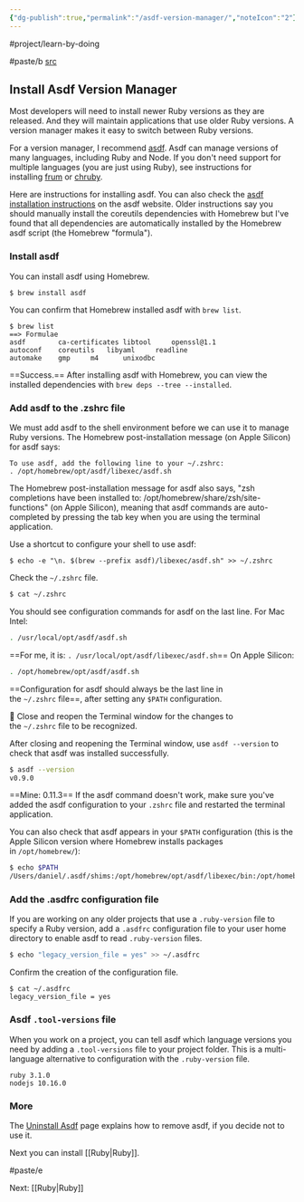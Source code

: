 ```yaml
---
{"dg-publish":true,"permalink":"/asdf-version-manager/","noteIcon":"2"}
---
```


#project/learn-by-doing 

#paste/b 
[src](https://mac.install.guide/ruby/5.html)
## Install Asdf Version Manager

Most developers will need to install newer Ruby versions as they are released. And they will maintain applications that use older Ruby versions. A version manager makes it easy to switch between Ruby versions.

For a version manager, I recommend [asdf](https://asdf-vm.com/). Asdf can manage versions of many languages, including Ruby and Node. If you don't need support for multiple languages (you are just using Ruby), see instructions for installing [frum](https://mac.install.guide/ruby/14.html) or [chruby](https://mac.install.guide/ruby/12.html).

Here are instructions for installing asdf. You can also check the [asdf installation instructions](https://asdf-vm.com/#/core-manage-asdf) on the asdf website. Older instructions say you should manually install the coreutils dependencies with Homebrew but I've found that all dependencies are automatically installed by the Homebrew asdf script (the Homebrew "formula").

### Install asdf

You can install asdf using Homebrew.

```
$ brew install asdf
```

You can confirm that Homebrew installed asdf with `brew list`.

```
$ brew list
==> Formulae
asdf		ca-certificates	libtool		openssl@1.1
autoconf	coreutils	libyaml		readline
automake	gmp		m4		unixodbc
```

==Success.== After installing asdf with Homebrew, you can view the installed dependencies with `brew deps --tree --installed`.

### Add asdf to the .zshrc file

We must add asdf to the shell environment before we can use it to manage Ruby versions. The Homebrew post-installation message (on Apple Silicon) for asdf says:

```
To use asdf, add the following line to your ~/.zshrc:
. /opt/homebrew/opt/asdf/libexec/asdf.sh
```

The Homebrew post-installation message for asdf also says, "zsh completions have been installed to: /opt/homebrew/share/zsh/site-functions" (on Apple Silicon), meaning that asdf commands are auto-completed by pressing the tab key when you are using the terminal application.

Use a shortcut to configure your shell to use asdf:

```
$ echo -e "\n. $(brew --prefix asdf)/libexec/asdf.sh" >> ~/.zshrc
```

Check the `~/.zshrc` file.

```bash
$ cat ~/.zshrc
```

You should see configuration commands for asdf on the last line. For Mac Intel:

```bash
. /usr/local/opt/asdf/asdf.sh
```

==For me, it is:
`. /usr/local/opt/asdf/libexec/asdf.sh`==
On Apple Silicon:

```bash
. /opt/homebrew/opt/asdf/asdf.sh
```

==Configuration for asdf should always be the last line in the `~/.zshrc` file==, after setting any `$PATH` configuration.

🚩 Close and reopen the Terminal window for the changes to the `~/.zshrc` file to be recognized.

After closing and reopening the Terminal window, use `asdf --version` to check that asdf was installed successfully.

```bash
$ asdf --version
v0.9.0
```

==Mine: 0.11.3== If the asdf command doesn't work, make sure you've added the asdf configuration to your `.zshrc` file and restarted the terminal application.

You can also check that asdf appears in your `$PATH` configuration (this is the Apple Silicon version where Homebrew installs packages in `/opt/homebrew/`):

```bash
$ echo $PATH
/Users/daniel/.asdf/shims:/opt/homebrew/opt/asdf/libexec/bin:/opt/homebrew/bin:/opt/homebrew/sbin:/usr/local/bin:/usr/bin:/bin:/usr/sbin:/sbin
```

### Add the .asdfrc configuration file

If you are working on any older projects that use a `.ruby-version` file to specify a Ruby version, add a `.asdfrc` configuration file to your user home directory to enable asdf to read `.ruby-version` files.

```bash
$ echo "legacy_version_file = yes" >> ~/.asdfrc
```

Confirm the creation of the configuration file.

```
$ cat ~/.asdfrc
legacy_version_file = yes
```

### Asdf `.tool-versions` file

When you work on a project, you can tell asdf which language versions you need by adding a `.tool-versions` file to your project folder. This is a multi-language alternative to configuration with the `.ruby-version` file.

```
ruby 3.1.0
nodejs 10.16.0
```

### More

The [Uninstall Asdf](https://mac.install.guide/faq/uninstall-asdf/index.html) page explains how to remove asdf, if you decide not to use it.

Next you can install [[Ruby\|Ruby]].

#paste/e 

Next: [[Ruby\|Ruby]]